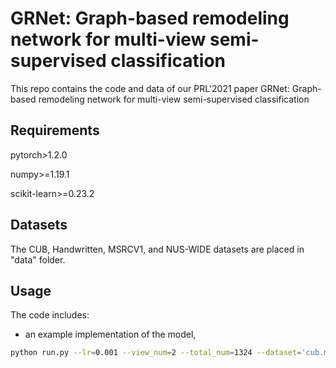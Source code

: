 # GRNet: Graph-based remodeling network for multi-view semi-supervised classification

This repo contains the code and data of our PRL'2021 paper GRNet: Graph-based remodeling network for multi-view semi-supervised classification

## Requirements

pytorch>1.2.0 

numpy>=1.19.1

scikit-learn>=0.23.2

## Datasets

The CUB, Handwritten, MSRCV1, and NUS-WIDE datasets are placed in "data" folder.

## Usage

The code includes:

- an example implementation of the model,

```bash
python run.py --lr=0.001 --view_num=2 --total_num=1324 --dataset='cub.mat' --num_class=10 --epochs=50 --method=Exclusivity --display_epoch=1 --lr_decay_epochs=20,30 --rate=0.05
```


